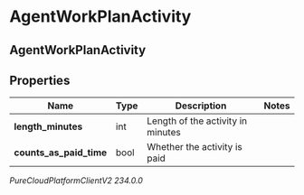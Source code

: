 # AgentWorkPlanActivity

## AgentWorkPlanActivity

## Properties

|Name | Type | Description | Notes|
|------------ | ------------- | ------------- | -------------|
| **length_minutes** | int | Length of the activity in minutes | |
| **counts_as_paid_time** | bool | Whether the activity is paid | |



_PureCloudPlatformClientV2 234.0.0_
